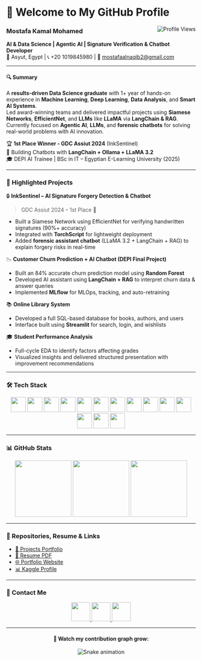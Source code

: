 # 👋 Welcome to My GitHub Profile
<img align="right" src="https://komarev.com/ghpvc/?username=mostafakamal-dev" alt="Profile Views" />

### Mostafa Kamal Mohamed  
**AI & Data Science | Agentic AI | Signature Verification & Chatbot Developer**  
📍 Asyut, Egypt | 📞 +20 1019845980 | 📧 mostafaalnaqib2@gmail.com

---

#### 🔍 Summary

A **results-driven Data Science graduate** with 1+ year of hands-on experience in **Machine Learning**, **Deep Learning**, **Data Analysis**, and **Smart AI Systems**.  
Led award-winning teams and delivered impactful projects using **Siamese Networks**, **EfficientNet**, and **LLMs** like **LLaMA** via **LangChain & RAG**.  
Currently focused on **Agentic AI**, **LLMs**, and **forensic chatbots** for solving real-world problems with AI innovation.

🏆 **1st Place Winner - GDC Assiut 2024** (InkSentinel)  
🤖 Building Chatbots with **LangChain + Ollama + LLaMA 3.2**  
🎓 DEPI AI Trainee | BSc in IT – Egyptian E-Learning University (2025)

---

### 🚀 Highlighted Projects

🔒 **InkSentinel – AI Signature Forgery Detection & Chatbot**  
> GDC Assiut 2024 – 1st Place 🥇  
- Built a Siamese Network using EfficientNet for verifying handwritten signatures (90%+ accuracy)  
- Integrated with **TorchScript** for lightweight deployment  
- Added **forensic assistant chatbot** (LLaMA 3.2 + LangChain + RAG) to explain forgery risks in real-time

📉 **Customer Churn Prediction + AI Chatbot (DEPI Final Project)**  
- Built an 84% accurate churn prediction model using **Random Forest**  
- Developed AI assistant using **LangChain + RAG** to interpret churn data & answer queries  
- Implemented **MLflow** for MLOps, tracking, and auto-retraining

📚 **Online Library System**  
- Developed a full SQL-based database for books, authors, and users  
- Interface built using **Streamlit** for search, login, and wishlists

🎓 **Student Performance Analysis**  
- Full-cycle EDA to identify factors affecting grades  
- Visualized insights and delivered structured presentation with improvement recommendations

---

### 🛠 Tech Stack

<div align="center">
  <img src="https://cdn.jsdelivr.net/gh/devicons/devicon/icons/python/python-original.svg" height="40" />
  <img src="https://cdn.jsdelivr.net/gh/devicons/devicon/icons/pandas/pandas-original.svg" height="40" />
  <img src="https://cdn.jsdelivr.net/gh/devicons/devicon/icons/numpy/numpy-original.svg" height="40" />
  <img src="https://cdn.jsdelivr.net/gh/devicons/devicon/icons/jupyter/jupyter-original.svg" height="40" />
  <img src="https://cdn.jsdelivr.net/gh/devicons/devicon/icons/tensorflow/tensorflow-original.svg" height="40" />
  <img src="https://cdn.jsdelivr.net/gh/devicons/devicon/icons/pytorch/pytorch-original.svg" height="40" />
  <img src="https://cdn.jsdelivr.net/gh/devicons/devicon/icons/docker/docker-original.svg" height="40" />
  <img src="https://cdn.jsdelivr.net/gh/devicons/devicon/icons/firebase/firebase-plain.svg" height="40" />
  <img src="https://upload.wikimedia.org/wikipedia/commons/3/38/Flask_logo.svg" height="40" />
  <img src="https://cdn.jsdelivr.net/gh/devicons/devicon/icons/git/git-original.svg" height="40" />
  <img src="https://huggingface.co/front/assets/huggingface_logo.svg" height="40" />
  <img src="https://registry.npmmirror.com/@lobehub/icons-static-png/latest/files/light/ollama.png" height="40" />
  <img src="https://upload.wikimedia.org/wikipedia/commons/thumb/e/ef/ChatGPT-Logo.svg/250px-ChatGPT-Logo.svg.png" height="40" />
  <img src="https://upload.wikimedia.org/wikipedia/en/8/85/Logo_of_Qwen.png" height="40" />
</div>

---

### 📊 GitHub Stats

<div align="center">
  <img src="https://github-readme-stats.vercel.app/api?username=MostafaKamal-Dev&show_icons=true&theme=tokyonight&count_private=true" height="150" />
  <img src="https://streak-stats.demolab.com?user=MostafaKamal-Dev&theme=tokyonight" height="150" />
  <img src="https://github-readme-stats.vercel.app/api/top-langs/?username=MostafaKamal-Dev&layout=compact&theme=tokyonight" height="150" />
</div>

---

### 📁 Repositories, Resume & Links

- [📂 Projects Portfolio](https://github.com/Naqib1?tab=repositories)
- [📄 Resume PDF](https://github.com/Naqib1/Naqib1/tree/main/Resume/Resume.pdf)
- [🌐 Portfolio Website](https://mostafakamal.dev)
- [📊 Kaggle Profile](https://www.kaggle.com/mostafaelnaqib)

---

### 🤝 Contact Me

<div align="center">
  <a href="https://www.linkedin.com/in/mostafakamalalnaqib/" target="_blank">
    <img src="https://raw.githubusercontent.com/maurodesouza/profile-readme-generator/master/src/assets/icons/social/linkedin/default.svg" width="50" />
  </a>
  <a href="https://wa.me/201019845980" target="_blank">
    <img src="https://raw.githubusercontent.com/maurodesouza/profile-readme-generator/master/src/assets/icons/social/whatsapp/default.svg" width="50" />
  </a>
  <a href="mailto:mostafaalnaqib2@gmail.com" target="_blank">
    <img src="https://raw.githubusercontent.com/maurodesouza/profile-readme-generator/master/src/assets/icons/social/gmail/default.svg" width="50" />
  </a>
</div>

---

<div align="center">
  <h4>🐍 Watch my contribution graph grow:</h4>
  <img src="https://raw.githubusercontent.com/آNaqib1/output/snake.svg" alt="Snake animation" />
</div>

